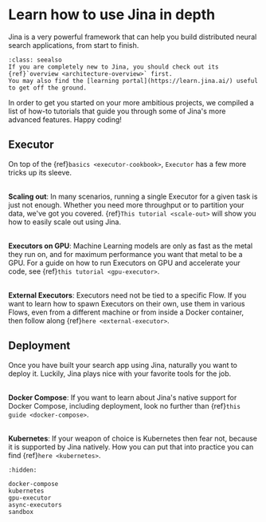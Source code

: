 # Learn how to use Jina in depth

Jina is a very powerful framework that can help you build distributed neural search applications, from start to finish.

```{admonition} See Also
:class: seealso
If you are completely new to Jina, you should check out its {ref}`overview <architecture-overview>` first.
You may also find the [learning portal](https://learn.jina.ai/) useful to get off the ground.
```

In order to get you started on your more ambitious projects, we compiled a list of how-to tutorials that guide you
through some of Jina's more advanced features. Happy coding!

## Executor

On top of the {ref}`basics <executor-cookbook>`, `Executor` has a few more tricks up its sleeve.

\
**Scaling out**: In many scenarios, running a single Executor for a given task is just not enough. Whether you need more
throughput or to partition your data, we've got you covered. {ref}`This tutorial <scale-out>` will show you how to
easily scale out using Jina.


\
**Executors on GPU**: Machine Learning models are only as fast as the metal they run on, and for maximum performance you
want that metal to be a GPU. For a guide on how to run Executors on GPU and accelerate your code, see
{ref}`this tutorial <gpu-executor>`.

\
**External Executors**: Executors need not be tied to a specific Flow. If you want to learn how to spawn Executors on
their own, use them in various Flows, even from a different machine or from inside a Docker container, then follow along
{ref}`here <external-executor>`.


## Deployment

Once you have built your search app using Jina, naturally you want to deploy it. Luckily, Jina plays nice with your
favorite tools for the job.

\
**Docker Compose**: If you want to learn about Jina's native support for Docker Compose, including deployment, look no
further than {ref}`this guide <docker-compose>`.

\
**Kubernetes**: If your weapon of choice is Kubernetes then fear not, because it is supported by Jina natively. How you
can put that into practice you can find {ref}`here <kubernetes>`.


```{toctree}
:hidden:

docker-compose
kubernetes
gpu-executor
async-executors
sandbox
```